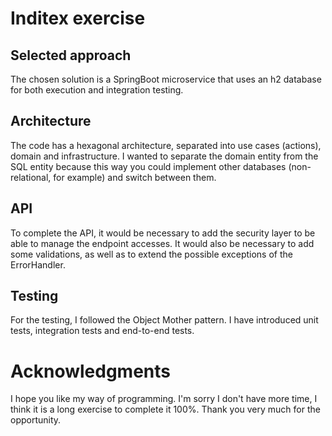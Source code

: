 # Inditex exercise

## Selected approach
The chosen solution is a SpringBoot microservice that uses an h2 database for both execution and integration testing.

## Architecture
The code has a hexagonal architecture, separated into use cases (actions), domain and infrastructure. I wanted to separate the domain entity from the SQL entity because this way you could implement other databases (non-relational, for example) and switch between them.

## API
To complete the API, it would be necessary to add the security layer to be able to manage the endpoint accesses. It would also be necessary to add some validations, as well as to extend the possible exceptions of the ErrorHandler.
## Testing
For the testing, I followed the Object Mother pattern. I have introduced unit tests, integration tests and end-to-end tests.

# Acknowledgments
I hope you like my way of programming. I'm sorry I don't have more time, I think it is a long exercise to complete it 100%. Thank you very much for the opportunity. 
